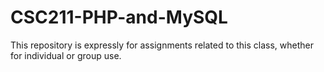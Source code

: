 # CSC211-PHP-and-MySQL

This repository is expressly for assignments related to this class, whether for individual or group use.
